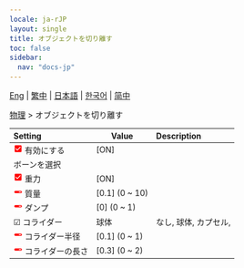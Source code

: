 ```yaml
---
locale: ja-rJP
layout: single
title: オブジェクトを切り離す
toc: false
sidebar:
  nav: "docs-jp"
---
```

[Eng](/dancexr/menu/2025.4/actor/detach_object) | [繁中](/tw/dancexr/menu/2025.4/actor/detach_object) | [日本語](/jp/dancexr/menu/2025.4/actor/detach_object) | [한국어](/kr/dancexr/menu/2025.4/actor/detach_object) | [简中](/zh/dancexr/menu/2025.4/actor/detach_object)

[物理](../menu#物理) > オブジェクトを切り離す



| Setting | Value | Description |
| :--- | --- | :--- |
| <img src="/images/icon/ic_check_on.png" alt="check on icon"/> 有効にする| [ON] | 
|  ボーンを選択|| 
| <img src="/images/icon/ic_check_on.png" alt="check on icon"/> 重力| [ON] | 
| <img src="/images/icon/ic_slider.png" alt="slider icon"/> 質量| [0.1] (0 ~ 10) | 
| <img src="/images/icon/ic_slider.png" alt="slider icon"/> ダンプ| [0] (0 ~ 1) | 
| ☑ コライダー| 球体 | なし, 球体, カプセル, 
| <img src="/images/icon/ic_slider.png" alt="slider icon"/> コライダー半径| [0.1] (0 ~ 1) | 
| <img src="/images/icon/ic_slider.png" alt="slider icon"/> コライダーの長さ| [0.3] (0 ~ 2) | 
